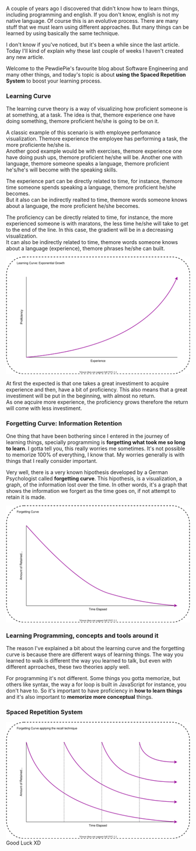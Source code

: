 <div style="text-align: left;">
    <p>
        A couple of years ago I discovered that didn't know how
        to learn things, including programming and english. If you don't know,
        english is not my native language. Of course this is an evolutive process.
        There are many stuff that we must learn using different approaches.
        But many things can be learned by using basically the same
        technique.
    </p>
    <p>
        I don't know if you've noticed, but it's been a while since the last article. Today
        I'll kind of explain why these last couple of weeks
        I haven't created any new article.
    </p>
    <p>
        Welcome to the PewdiePie's favourite blog about Software Engineering and
        many other things, and today's topic is about <b>using the Spaced Repetition System</b>
        to boost your learning process.
    </p>
    <h3>Learning Curve</h3>
    <p>
        The learning curve theory is a way of visualizing how proficient
        someone is at something, at a task. The idea is that, themore
        experience one have doing something, themore proficient he/she
        is going to be on it.
    </p>
    <p>
        A classic example of this scenario is with employee perfomance
        visualization. Themore experience the employee has performing
        a task, the more proficiente he/she is.
        <br>
        Another good example would be with exercises, themore experience
        one have doing push ups, themore proficient he/she will be.
        Another one with language, themore someone speaks a language,
        themore proficient he's/he's will become with the speaking skills.
    </p>
    <p>
        The experience part can be directly related to time,
        for instance, themore time someone spends speaking a language, themore
        proficient he/she becomes.
        <br>
        But it also can be indirectly realted to time, themore words someone
        knows about a language, the more proficient he/she becomes.
    </p>
    <p>
        The proficiency can be directly related to time, for instance,
        the more experienced someone is with maratons, the less time
        he/she will take to get to the end of the line. In this case, the gradient
        will be in a decreasing visualization.
        <br>
        It can also be indirectly related to time, themore words someone knows about
        a language (experience), themore phrases he/she can built. 
    </p>
    <img class="post-img" src="images/srs/learning-curve.svg" alt="">
    <p>
        At first the expected is that one takes a great investiment to acquire
        experience and then, have a bit of proficiency. This also means that
        a great investiment will be put in the beginning, with almost no return.
        <br>
        As one aqcuire more experience, the proficiency grows therefore the
        return will come with less investiment. 
    </p>
    <h3>Forgetting Curve: Information Retention</h3>
    <p>
        One thing that have been bothering since I entered in the journey of
        learning things, specially programming is <b>forgetting what took me so long to learn</b>.
        I gotta tell you, this really worries me sometimes. It's not possible to
        memorize 100% of everything, I know that. My worries generally is with
        things that I really consider important.
    </p>
    <p>
        Very well, there is a very known hipothesis developed by a German Psychologist
        called <b>forgetting curve</b>. This hipothesis, is a visualization, a graph,
        of the information lost over the time. In other words, it's a graph that
        shows the information we forgert as the time goes on, if not attempt to retain
        it is made.
    </p>
    <img class="post-img" src="images/srs/forgetting-curve.svg" alt="">
    <h3>Learning Programming, concepts and tools around it</h3>
    <p>
        The reason I've explained a bit about the learning curve
        and the forgetting curve is because there are different ways
        of learning things. The way you learned to walk is different the
        way you learned to talk, but even with different aprroaches,
        these two theories apply well.
    </p>
    <p>
        For programming it's not
        different. Some things you gotta memorize, but others like
        syntax, the way a for loop is built in JavaScript for instance,
        you don't have to. So it's important to have proficiency in
        <b>how to learn things</b> and it's also important
        to <b>memorize more conceptual</b> things.
    </p>
    <h3>Spaced Repetition System</h3>
    <img class="post-img" src="images/srs/spaced-repetition-technique.svg" alt="">
    Good Luck XD
</div>